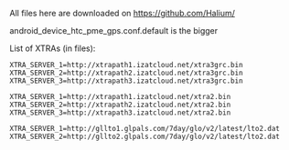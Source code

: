 All files here are downloaded on https://github.com/Halium/  
  
android_device_htc_pme_gps.conf.default is the bigger  
  
List of XTRAs (in files):
```
XTRA_SERVER_1=http://xtrapath1.izatcloud.net/xtra3grc.bin
XTRA_SERVER_2=http://xtrapath2.izatcloud.net/xtra3grc.bin
XTRA_SERVER_3=http://xtrapath3.izatcloud.net/xtra3grc.bin

XTRA_SERVER_1=http://xtrapath1.izatcloud.net/xtra2.bin
XTRA_SERVER_2=http://xtrapath2.izatcloud.net/xtra2.bin
XTRA_SERVER_3=http://xtrapath3.izatcloud.net/xtra2.bin

XTRA_SERVER_1=http://gllto1.glpals.com/7day/glo/v2/latest/lto2.dat
XTRA_SERVER_2=http://gllto2.glpals.com/7day/glo/v2/latest/lto2.dat
```
